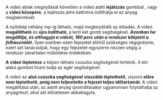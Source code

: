 A videó ablak megnyílását követően a videó alatti  **lejátszás** gombbal , vagy a **videó közepére**, a lejátszás jelre kattintva indíthatja el az anyag megtekintését.

A nyitókép  néhány mp-ig látható, majd megkezdődik az előadás. A videó **megállítható** és **újra indítható**, a lenti két gomb segítségével. ***Azonban ha megállítja, és otthagyja a videót, 180 perc után a rendszer kilépteti a felhasználót.*** Ilyen esetben ezen fejezetet elölről szükséges végignéznie, ezért azt tanácsoljuk, hogy egy fejezetet egyszerre nézzen végig a rendszer zavartalan működése érdekében.

**A videó léptetése** a képen látható csúszka segítségével történik. A kör alakú gombot húzni tudja az egér segítségével.

A videó az **alsó csúszka segítségével visszább léptethető**, viszont **előre nem léptethető, amíg nem teljesítette a fejezet teljes időtartamát**.  A videó megállítása után, az adott anyag újraindításakor ugyanonnan folytathatja az anyagrészt, ahol azt előzetesen abbahagyta.  